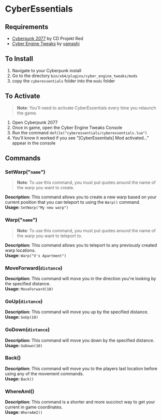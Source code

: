 # CyberEssentials

## Requirements
- [Cyberpunk 2077](https://www.gog.com/game/cyberpunk_2077) by CD Projekt Red
- [Cyber Engine Tweaks](https://github.com/yamashi/CyberEngineTweaks) by [yamashi](https://github.com/yamashi)

## To Install
1. Navigate to your Cyberpunk install
1. Go to the directory `bin/x64/plugins/cyber_engine_tweaks/mods` 
1. copy the `cyberessentials` folder into the `mods` folder

## To Activate
> **Note**: You'll need to activate CyberEssentials every time you relaunch the game.  
1. Open Cyberpunk 2077
1. Once in game, open the Cyber Engine Tweaks Console
1. Run the command `dofile("cyberessentials/cyberessentials.lua")`
1. You'll know it worked if you see "[CyberEssentials] Mod activated..." appear in the console  

## Commands

### SetWarp("`name`")
> **Note**: To use this command, you must put quotes around the name of the warp you want to create.  

**Description:** This command allows you to create a new warp based on your current position that you can teleport to using the `Warp()` command.  
**Usage:** `SetWarp("My new warp")`

### Warp("`name`")
> **Note**: To use this command, you must put quotes around the name of the warp you want to teleport to.  

**Description:** This command allows you to teleport to any previously created  warp locations.  
**Usage:** `Warp("V's Apartment")`

### MoveForward(`distance`)
**Description:** This command will move you in the direction you're looking by the specified distance.  
**Usage:** `MoveForward(10)`

### GoUp(`distance`)
**Description:** This command will move you up by the specified distance.  
**Usage:** `GoUp(10)`

### GoDown(`distance`)
**Description:** This command will move you down by the specified distance.  
**Usage:** `GoDown(10)`

### Back()
**Description:** This command will move you to the players last location before using any of the movement commands.  
**Usage:** `Back()`

### WhereAmI()
**Description:** This command is a shorter and more succinct way to get your current in game coordinates.  
**Usage:** `WhereAmI()`

